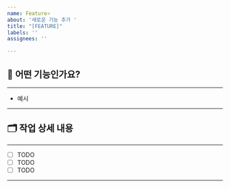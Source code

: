 ```yaml
---
name: Feature⭐️
about: '새로운 기능 추가 '
title: "[FEATURE]"
labels: ''
assignees: ''

---
```


## 🤔 어떤 기능인가요?

----

- 예시 


---
## 🗂️ 작업 상세 내용

---

- [ ] TODO
- [ ] TODO
- [ ] TODO

---
